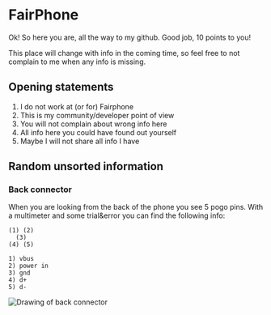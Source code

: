 # FairPhone

Ok! So here you are, all the way to my github. Good job, 10 points to you!

This place will change with info in the coming time, so feel free to not complain to me when any info is missing.

## Opening statements

1. I do not work at (or for) Fairphone
2. This is my community/developer point of view
3. You will not complain about wrong info here
4. All info here you could have found out yourself
5. Maybe I will not share all info I have

## Random unsorted information

### Back connector

When you are looking from the back of the phone you see 5 pogo pins. With a multimeter and some trial&error you can find the following info:

```
(1) (2)
  (3)
(4) (5)

1) vbus
2) power in
3) gnd
4) d+
5) d-
```

![Drawing of back connector](https://github.com/dirkvl/FairPhone/blob/master/Drawings/back-connector.JPG "drawing of back connector")

